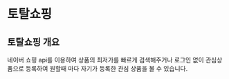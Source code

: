 # 토탈쇼핑

## 토탈쇼핑 개요

네이버 쇼핑 api를 이용하여 상품의 최저가를 빠르게 검색해주거나
로그인 없이 관심상품으로 등록하여 원할때 마다 자기가 등록한 관심 상품을 볼 수 있습니다.
